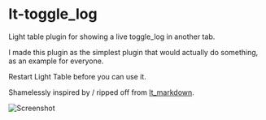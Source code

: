 lt-toggle_log
===========

Light table plugin for showing a live toggle_log in another tab.

I made this plugin as the simplest plugin that would actually do something, as an example for everyone.

Restart Light Table before you can use it.

Shamelessly inspired by / ripped off from [lt_markdown](https://github.com/MarcoPolo/lt-markdown).

![Screenshot](http://mharris717.github.io/lt_toggle_log/screenshot.png)
